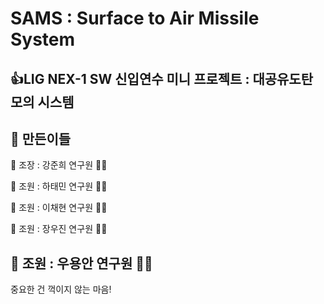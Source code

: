 # SAMS : Surface to Air Missile System

👍LIG NEX-1 SW 신입연수 미니 프로젝트 : 대공유도탄 모의 시스템
-------------
👏 만든이들
-------------
👏 조장 : 강준희 연구원 🤷‍♂️

👏 조원 : 하태민 연구원 🤷‍♂️

👏 조원 : 이채현 연구원 🤷‍♂️

👏 조원 : 장우진 연구원 🤷‍♀️ 

👏 조원 : 우용안 연구원 🤷‍♂️
-------------
중요한 건 꺽이지 않는 마음!
